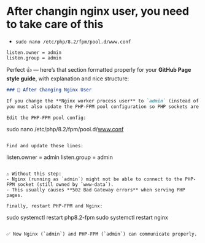 # After changin nginx user, you need to take care of this

- `sudo nano /etc/php/8.2/fpm/pool.d/www.conf`

```
listen.owner = admin
listen.group = admin
```

Perfect 👍 — here’s that section formatted properly for your **GitHub Page style guide**, with explanation and nice structure:

```markdown
### 🔐 After Changing Nginx User

If you change the **Nginx worker process user** to `admin` (instead of the default `www-data`),  
you must also update the PHP-FPM pool configuration so PHP sockets are owned by the same user.

Edit the PHP-FPM pool config:
```

sudo nano /etc/php/8.2/fpm/pool.d/www.conf

```

Find and update these lines:

```

listen.owner = admin
listen.group = admin

```

⚠️ Without this step:
- Nginx (running as `admin`) might not be able to connect to the PHP-FPM socket (still owned by `www-data`).
- This usually causes **502 Bad Gateway errors** when serving PHP pages.

Finally, restart PHP-FPM and Nginx:

```

sudo systemctl restart php8.2-fpm
sudo systemctl restart nginx

```

✅ Now Nginx (`admin`) and PHP-FPM (`admin`) can communicate properly.
```
